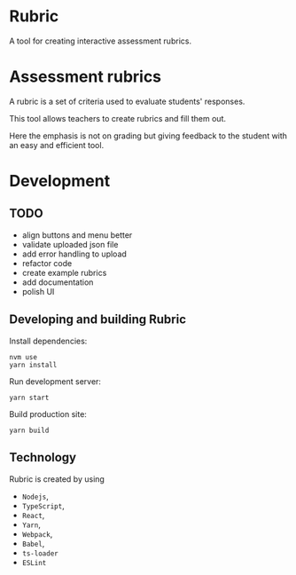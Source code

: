 # Rubric

A tool for creating interactive assessment rubrics.

# Assessment rubrics

A rubric is a set of criteria used to evaluate students' responses.

This tool allows teachers to create rubrics and fill them out.

Here the emphasis is not on grading but giving feedback to the student with
an easy and efficient tool.

# Development

## TODO

- align buttons and menu better
- validate uploaded json file
- add error handling to upload
- refactor code
- create example rubrics
- add documentation
- polish UI

## Developing and building Rubric

Install dependencies:

```
nvm use
yarn install
```

Run development server:

```
yarn start
```

Build production site:

```
yarn build
```

## Technology

Rubric is created by using

- `Nodejs`,
- `TypeScript`,
- `React`,
- `Yarn`,
- `Webpack`,
- `Babel`,
- `ts-loader`
- `ESLint`
